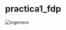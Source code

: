 # practica1_fdp
![ingeniero](https://user-images.githubusercontent.com/89166148/168668597-f2c8daed-c46d-4256-9ac3-825fd4ad407b.jpg)
